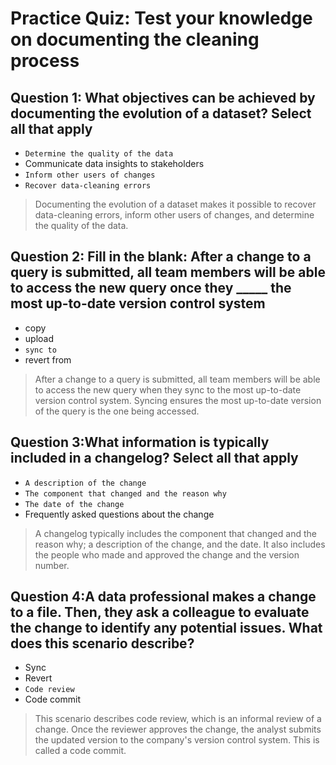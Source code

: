 # Practice Quiz: Test your knowledge on documenting the cleaning process

## Question 1: What objectives can be achieved by documenting the evolution of a dataset? Select all that apply

- `Determine the quality of the data`
- Communicate data insights to stakeholders
- `Inform other users of changes`
- `Recover data-cleaning errors`

> Documenting the evolution of a dataset makes it possible to recover data-cleaning errors, inform other users of changes, and determine the quality of the data.

## Question 2: Fill in the blank: After a change to a query is submitted, all team members will be able to access the new query once they _____ the most up-to-date version control system

- copy
- upload
- `sync to`
- revert from

> After a change to a query is submitted, all team members will be able to access the new query when they sync to the most up-to-date version control system. Syncing ensures the most up-to-date version of the query is the one being accessed.

## Question 3:What information is typically included in a changelog? Select all that apply

- `A description of the change`
- `The component that changed and the reason why`
- `The date of the change`
- Frequently asked questions about the change

>A changelog typically includes the component that changed and the reason why; a description of the change, and the date. It also includes the people who made and approved the change and the version number.

## Question 4:A data professional makes a change to a file. Then, they ask a colleague to evaluate the change to identify any potential issues. What does this scenario describe?

- Sync
- Revert
- `Code review`
- Code commit

> This scenario describes code review, which is an informal review of a change. Once the reviewer approves the change, the analyst submits the updated version to the company's version control system. This is called a code commit.
